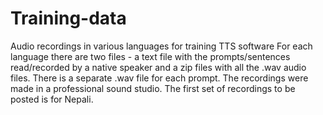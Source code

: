 # Training-data
Audio recordings in various languages for training TTS software
For each language there are two files - a text file with the prompts/sentences read/recorded by a native speaker and a zip files with all the .wav audio files. There is a separate .wav file for each prompt. The recordings were made in a professional sound studio.
The first set of recordings to be posted is for Nepali.
